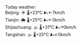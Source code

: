 Today weather:  
Beijing: ☀️ 🌡️+23°C 🌬️←7km/h  
Tianjin: 🌦 🌡️+25°C 🌬️←0km/h  
Shijiazhuang: 🌫  🌡️+31°C 🌬️↗0km/h  
Tangshan: 🌫  🌡️+25°C 🌬️↙0km/h  
